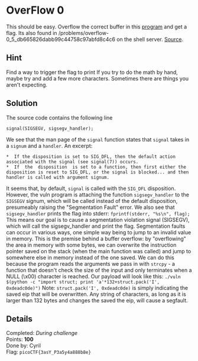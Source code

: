# OverFlow 0
This should be easy. Overflow the correct buffer in this [program](vuln) and get a flag. Its also found in /problems/overflow-0_5_db665826dabb99c44758c97abfd8c4c6 on the shell server. [Source](vuln.c).

## Hint
Find a way to trigger the flag to print
If you try to do the math by hand, maybe try and add a few more characters. Sometimes there are things you aren't expecting.

## Solution
The source code contains the following line
```
signal(SIGSEGV, sigsegv_handler);
```
We see that the man page of the `signal` function states that `signal` takes in a `signum` and a `handler`. An excerpt:
```
*  If the disposition is set to SIG_DFL, then the default action associated with the signal (see signal(7)) occurs.
*  If  the  disposition  is set to a function, then first either the disposition is reset to SIG_DFL, or the signal is blocked... and then handler is called with argument signum.
```
It seems that, by default, `signal` is called with the `SIG_DFL` disposition. However, the vuln program is attaching the function `sigsegv_handler` to the `SIGSEGV` signum, which will be called instead of the default disposition, presumeably raising the "Segmentation Fault" error. We also see that `sigsegv_handler` prints the flag into stderr:
```fprintf(stderr, "%s\n", flag);```
This means our goal is to cause a segmentation violation signal (SIGSEGV), which will call the sigsegv_handler and print the flag. Segmentation faults can occur in various ways, one simple way being to jump to an invalid value in memory. This is the premise behind a buffer overflow: by "overflowing" the area in memory with some bytes, we can overwrite the instruction pointer saved on the stack (when the main function was called) and jump to somewhere else in memory instead of the one saved. We can do this because the program reads the arguments we pass in with `strcpy` - a function that doesn't check the size of the input and only terminates when a NULL (\x00) character is reached. Our payload will look like this:
```./vuln $(python -c "import struct; print 'a'*132+struct.pack('I', 0xdeadc0de)")```
Note: `struct.pack('I', 0xdeadc0de)` is simply indicating the saved eip that will be overwritten. Any string of characters, as long as it is larger than 132 bytes and changes the saved the eip, will cause a segfault.

## Details
Completed: *During challenge*  
Points: **100**  
Done by: Cyril  
Flag: `picoCTF{3asY_P3a5y4a888b8e}`

